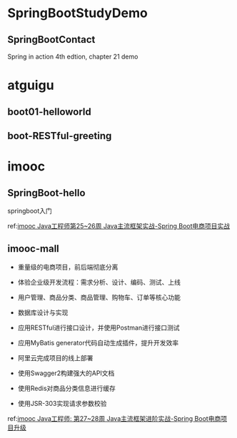 # SpringBootStudyDemo

## SpringBootContact
Spring in action 4th edtion, chapter 21 demo



# atguigu

## boot01-helloworld



## boot-RESTful-greeting





# imooc

## SpringBoot-hello

springboot入门

ref:[imooc Java工程师第25~26周  Java主流框架实战-Spring Boot电商项目实战](https://class.imooc.com/java2021#Anchor)

## imooc-mall

* 重量级的电商项目，前后端彻底分离
* 体验企业级开发流程：需求分析、设计、编码、测试、上线
* 用户管理、商品分类、商品管理、购物车、订单等核心功能
* 数据库设计与实现

* 应用RESTful进行接口设计，并使用Postman进行接口测试
* 应用MyBatis generator代码自动生成插件，提升开发效率
* 阿里云完成项目的线上部署 

* 使用Swagger2构建强大的API文档
* 使用Redis对商品分类信息进行缓存
* 使用JSR-303实现请求参数校验

ref:[imooc Java工程师: 第27~28周  Java主流框架进阶实战-Spring Boot电商项目升级](https://class.imooc.com/java2021#Anchor)





















